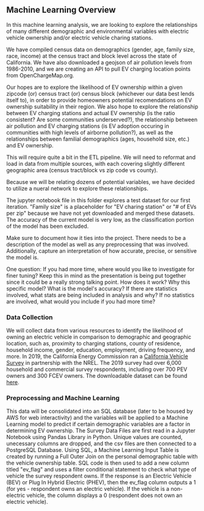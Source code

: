 <!-- ABOUT THE PROJECT -->
## Machine Learning Overview

In this machine learning analysis, we are looking to explore the relationships of many different demographic and environmental variables with electric vehicle ownership and/or electric vehicle charing stations.

We have compiled census data on demographics (gender, age, family size, race, income) at the census tract and block level across the state of California. We have also downloaded a geojson of air pollution levels from 1986-2010, and we are creating an API to pull EV charging location points from OpenChargeMap.org.

Our hopes are to explore the likelihood of EV ownership within a given zipcode (or) census tract (or) census block (whichever our data best lends itself to), in order to provide homeowners potential recomendations on EV ownership suitability in their region. We also hope to explore the relationship between EV charging stations and actual EV ownership (is the ratio consistent? Are some communities underserved?), the relationship between air pollution and EV charging stations (is EV adoption occuring in communities with high levels of airborne pollution?), as well as the relationships between familial demographics (ages, household size, etc.) and EV ownership.

This will require quite a bit in the ETL pipeline. We will need to reformat and load in data from multiple sources, with each covering slightly different geographic area (census tract/block vs zip code vs county).

Because we will be relating dozens of potential variables, we have decided to utilize a nueral network to explore these relationships.

The jupyter notebook file in this folder explores a test dataset for our first iteration. "Family size" is a placeholder for "EV charing station" or "# of EVs per zip" because we have not yet downloaded and merged these datasets. The accuracy of the current model is very low, as the classification portion of the model has been excluded.

Make sure to document how it ties into the project. There needs to be a description of the model as well as any preprocessing that was involved. Additionally, capture an interpretation of how accurate, precise, or sensitive the model is.

One question: If you had more time, where would you like to investigate for finer tuning? Keep this in mind as the presentation is being put together since it could be a really strong talking point.
How does it work?
Why this specific model?
What is the model's accuracy?
If there are statistics involved, what stats are being included in analysis and why?
If no statistics are involved, what would you include if you had more time?

### Data Collection
We will collect data from various resources to identify the likelihood of owning an electric vehicle in comparison to demographic and geographic location, such as, proximity to charging stations, county of residence, household income, gender, education, employment, driving frequency, and more. In 2019, the California Energy Commission ran a [California Vehicle Survey](https://www.energy.ca.gov/data-reports/surveys/california-vehicle-survey) in partnership with the NREL. The 2019 survey had over 6,000 household and commercial survey respondents, including over 700 PEV owners and 300 FCEV owners. The downloadable dataset can be found [here](https://www.nrel.gov/transportation/secure-transportation-data/tsdc-2019-california-vehicle-survey.html).

### Preprocessing and Machine Learning
This data will be consolidated into an SQL database (later to be housed by AWS for web interactivity) and the variables will be applied to a Machine Learning model to predict if certain demographic variables are a factor in determining EV ownership. The Survey Data Files are first read in a Jupyter Notebook using Pandas Library in Python. Unique values are counted, unecessary columns are dropped, and the csv files are then connected to a PostgreSQL Database. Using SQL, a Machine Learning Input Table is created by running a Full Outer Join on the personal demographic table with the vehicle ownership table. SQL code is then used to add a new column titled "ev_flag" and uses a filter conditional statement to check what type of vehicle the survey respondent owns. If the response is an Electric Vehicle (BEV) or Plug In Hybrid Electric (PHEV), then the ev_flag column outputs a 1 (for yes - respondent owns an electric vehicle). If the vehicle is a non-electric vehicle, the column displays a 0 (respondent does not own an electric vehicle).  
